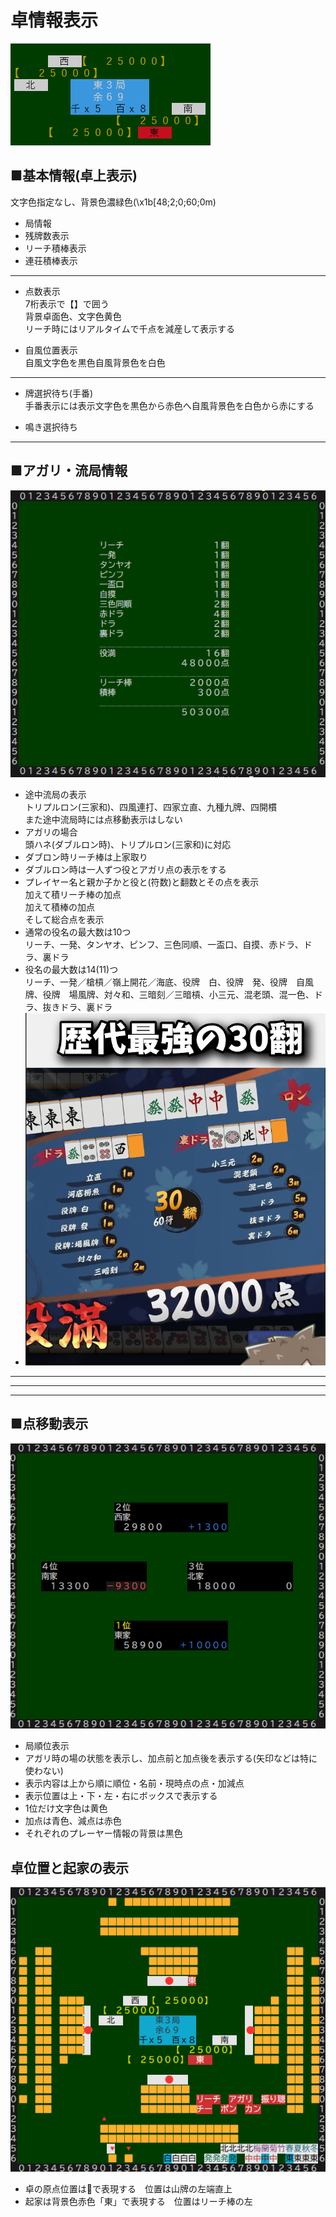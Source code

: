 # 卓情報表示

![](卓情報.png)
## ■基本情報(卓上表示)
文字色指定なし、背景色濃緑色(\x1b[48;2;0;60;0m)
- 局情報
- 残牌数表示
- リーチ積棒表示
- 連荘積棒表示

----

- 点数表示<br>7桁表示で【】で囲う<br>背景卓面色、文字色黄色<br>リーチ時にはリアルタイムで千点を減産して表示する

- 自風位置表示<br>自風文字色を黒色自風背景色を白色


----

- 牌選択待ち(手番)<br>手番表示には表示文字色を黒色から赤色へ自風背景色を白色から赤にする

- 鳴き選択待ち

----

## ■アガリ・流局情報
![](agari4.png)
- 途中流局の表示<br>トリプルロン(三家和)、四風連打、四家立直、九種九牌、四開樌<br>また途中流局時には点移動表示はしない
- アガリの場合<br>頭ハネ(ダブルロン時)、トリプルロン(三家和)に対応
- ダブロン時リーチ棒は上家取り
- ダブルロン時は一人ずつ役とアガリ点の表示をする
- プレイヤー名と親か子かと役と(符数)と翻数とその点を表示<br>加えて積リーチ棒の加点<br>加えて積棒の加点<br>そして総合点を表示
- 通常の役名の最大数は10つ<br>リーチ、一発、タンヤオ、ピンフ、三色同順、一盃口、自摸、赤ドラ、ドラ、裏ドラ
- 役名の最大数は14(11)つ<br>リーチ、一発／槍槓／嶺上開花／海底、役牌　白、役牌　発、役牌　自風牌、役牌　場風牌、対々和、三暗刻／三暗槓、小三元、混老頭、混一色、ドラ、抜きドラ、裏ドラ
- ![](最大役数.png)
---
---
---
## ■点移動表示
![](movepoint.png)
- 局順位表示
- アガリ時の場の状態を表示し、加点前と加点後を表示する(矢印などは特に使わない)
- 表示内容は上から順に順位・名前・現時点の点・加減点
- 表示位置は上・下・左・右にボックスで表示する
- 1位だけ文字色は黄色
- 加点は青色、減点は赤色
- それぞれのプレーヤー情報の背景は黒色

## 卓位置と起家の表示
![](卓情報2.png)
- 卓の原点位置は🔺で表現する　位置は山牌の左端直上
- 起家は背景色赤色「東」で表現する　位置はリーチ棒の左